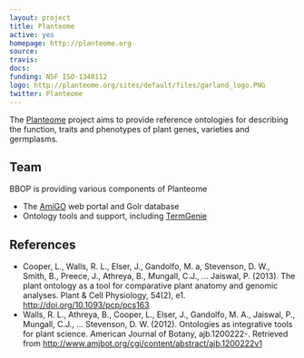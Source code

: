 ```yaml
---
layout: project
title: Planteome
active: yes
homepage: http://planteome.org
source: 
travis: 
docs:
funding: NSF ISO-1340112 
logo: http://planteome.org/sites/default/files/garland_logo.PNG
twitter: Planteome
---
```


The [Planteome](http://planteome.org) project aims to provide
reference ontologies for describing the function, traits and
phenotypes of plant genes, varieties and germplasms.

## Team

BBOP is providing various components of Planteome

 - The [AmiGO](/software/amigo/) web portal and Golr database
 - Ontology tools and support, including [TermGenie](/software/termgenie/)

## References

 * Cooper, L., Walls, R. L., Elser, J., Gandolfo, M. a, Stevenson, D. W., Smith, B., Preece, J., Athreya, B., Mungall, C.J., … Jaiswal, P. (2013). The plant ontology as a tool for comparative plant anatomy and genomic analyses. Plant & Cell Physiology, 54(2), e1. http://doi.org/10.1093/pcp/pcs163
 * Walls, R. L., Athreya, B., Cooper, L., Elser, J., Gandolfo, M. A., Jaiswal, P., Mungall, C.J., … Stevenson, D. W. (2012). Ontologies as integrative tools for plant science. American Journal of Botany, ajb.1200222-. Retrieved from http://www.amjbot.org/cgi/content/abstract/ajb.1200222v1 
